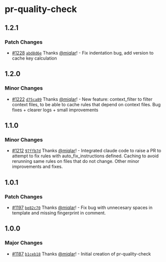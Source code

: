 # pr-quality-check

## 1.2.1

### Patch Changes

- [#1228](https://github.com/smartcontractkit/.github/pull/1228)
  [`abd8d6e`](https://github.com/smartcontractkit/.github/commit/abd8d6e99f66b529232a26d6576bfb53f3d6784d)
  Thanks [@miqlar](https://github.com/miqlar)! - Fix indentation bug, add
  version to cache key calculation

## 1.2.0

### Minor Changes

- [#1222](https://github.com/smartcontractkit/.github/pull/1222)
  [`d75ca89`](https://github.com/smartcontractkit/.github/commit/d75ca893d6ee13f30dc56d17c76137d7a7c51c7c)
  Thanks [@miqlar](https://github.com/miqlar)! - New feature: context_filter to
  filter context files, to be able to cache rules that depend on context files.
  Bug fixes + clearer logs + small improvements

## 1.1.0

### Minor Changes

- [#1212](https://github.com/smartcontractkit/.github/pull/1212)
  [`97ffb7d`](https://github.com/smartcontractkit/.github/commit/97ffb7d371168696c8a3e54d40504797428c4f93)
  Thanks [@miqlar](https://github.com/miqlar)! - Integrated claude code to raise
  a PR to attempt to fix rules with auto_fix_instructions defined. Caching to
  avoid rerunning same rules on files that do not change. Other minor
  improvements and fixes.

## 1.0.1

### Patch Changes

- [#1197](https://github.com/smartcontractkit/.github/pull/1197)
  [`be82c70`](https://github.com/smartcontractkit/.github/commit/be82c701b42a208097b77e1bd94cd04afe18befb)
  Thanks [@miqlar](https://github.com/miqlar)! - Fix bug with unnecesary spaces
  in template and missing fingerprint in comment.

## 1.0.0

### Major Changes

- [#1187](https://github.com/smartcontractkit/.github/pull/1187)
  [`b1ceb18`](https://github.com/smartcontractkit/.github/commit/b1ceb1834cd37cceaa6ffd92ff2ca6b6cc7da2b4)
  Thanks [@miqlar](https://github.com/miqlar)! - Initial creation of
  pr-quality-check

